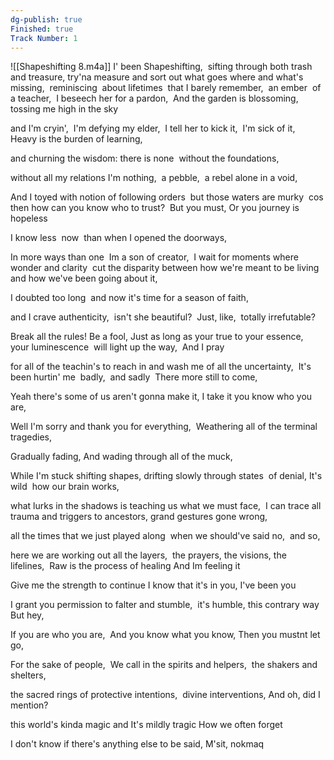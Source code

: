 ```yaml
---
dg-publish: true
Finished: true
Track Number: 1
---
```

![[Shapeshifting 8.m4a]]
I' been Shapeshifting, 
sifting through both trash and treasure,
try'na measure and sort out what goes where and what's missing, 
reminiscing 
about lifetimes 
that I barely remember, 
an ember 
of a teacher, 
I beseech her for a pardon, 
And the garden is blossoming, 
tossing me high in the sky 

and I'm cryin', 
I'm defying my elder, 
I tell her to kick it, 
I'm sick of it, 
Heavy is the burden of learning, 

and churning the wisdom:
there is none 
without the foundations, 

without all my relations I'm nothing, 
a pebble, 
a rebel alone in a void, 

And I toyed with notion of following orders 
but those waters are murky 
cos then how can you know who to trust? 
But you must,
Or you journey is hopeless

I know less 
now 
than when I opened the doorways,

In more ways than one 
Im a son of creator, 
I wait for
moments where wonder and clarity 
cut the disparity
between how we're meant to be living 
and how we've been going about it, 

I doubted too long 
and now it's time for a season of faith, 

and I crave authenticity, 
isn't she beautiful? 
Just, like, 
totally irrefutable?

Break all the rules! Be a fool,
Just as long as your true to your essence, 
your luminescence 
will light up the way, 
And I pray
  
for all of the teachin's to reach in and wash me of all the uncertainty, 
It's been hurtin' me 
badly, 
and sadly 
There more still to come, 

Yeah there's some of us aren't gonna make it,
I take it you know who you are, 

Well I'm sorry and thank you for everything, 
Weathering all of the terminal tragedies,

Gradually fading,
And wading through all of the muck, 

While I'm stuck shifting shapes,
drifting slowly through states 
of denial,
It's wild 
how our brain works, 

what lurks in the shadows is teaching us what we must face, 
I can trace all trauma and triggers to
ancestors, grand gestures gone wrong, 

all the times that we just played along 
when we should've said no, 
and so, 

here we are working out all the layers, 
the prayers, the visions, the lifelines, 
Raw is the process of healing
And Im feeling it 

Give me the strength to continue
I know that it's in you,
I've been you

I grant you permission to falter and stumble, 
it's humble, this contrary way
But hey,

If you are who you are, 
And you know what you know,
Then you mustnt let go,

For the sake of people, 
We call in the spirits and helpers, 
the shakers and shelters, 

the sacred rings of protective intentions, 
divine interventions,
And oh, did I mention?

this world's kinda magic
and It's mildly tragic
How we often forget

I don't know if there's anything else to be said,
M'sit, nokmaq
